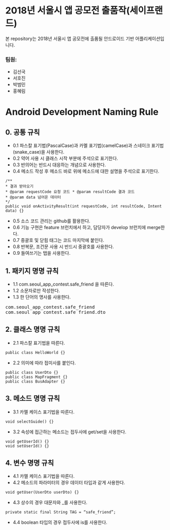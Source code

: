 # 2018년 서울시 앱 공모전 출품작(세이프랜드)

본 repository는 2018년 서울시 앱 공모전에 출품될 안드로이드 기반 어플리케이션입니다.

### 팀원:
- 김선국 
- 서호진
- 박범민
- 홍혜림

# Android Development Naming Rule
## 0. 공통 규칙
- 0.1 파스칼 표기법(PascalCase)과 카멜 표기법(camelCase)과 스네이크 표기법(snake_case)을 사용한다.
- 0.2 약어 사용 시 클래스 시작 부분에 주석으로 표기한다.
- 0.3 반의어는 반드시 대응하는 개념으로 사용한다.
- 0.4 메소드 작성 후 메소드 바로 위에 메소드에 대한 설명을 주석으로 표기한다.
<pre><code>/**
* 결과 받아오기
* @param requestCode 요청 코드 * @param resultCode 결과 코드
* @param data 넘어온 데이터
*/
public void onActivityResult(int requestCode, int resultCode, Intent data) {} 
</code></pre>
- 0.5 소스 코드 관리는 github를 활용한다.
- 0.6 기능 구현은 feature 브런치에서 하고, 담당자가 develop 브런치에 merge한다.
- 0.7 중괄호 및 닫힘 태그는 코드 마지막에 붙인다.
- 0.8 반복문, 조건문 사용 시 반드시 중괄호를 사용한다.
- 0.9 들여쓰기는 탭을 사용한다.

## 1. 패키지 명명 규칙
- 1.1 com.seoul_app_contest.safe_friend 을 따른다.
- 1.2 소문자로만 작성한다.
- 1.3 한 단어의 명사를 사용한다.
<pre>com.seoul_app_contest.safe_friend
com.seoul_app_contest.safe_friend.dto
</pre>

## 2. 클래스 명명 규칙
- 2.1 파스칼 표기법을 따른다.
<pre><code>public class HelloWorld {}</code></pre>
- 2.2 의미에 따라 접미사를 붙인다.
<pre><code>public class UserDto {}
public class MapFragment {}
public class BusAdapter {}</code></pre>
    
## 3. 메소드 명명 규칙
- 3.1 카멜 케이스 표기법을 따른다.
<pre><code>void selectGuide() {}</code></pre>
- 3.2 속성에 접근하는 메소드는 접두사에 get/set을 사용한다.
<pre><code>void getUserId() {}
void setUserId() {}</code></pre>

## 4. 변수 명명 규칙
- 4.1 카멜 케이스 표기법을 따른다.
- 4.2 메소드의 파라미터의 경우 데이터 타입과 같게 사용한다.
<pre><code>void getUser(UserDto userDto) {}</code></pre>
- 4.3 상수의 경우 대문자와 _를 사용한다.
<pre><code>private static final String TAG = “safe_friend”;</code></pre>
- 4.4 boolean 타입의 경우 접두사에 is를 사용한다.
